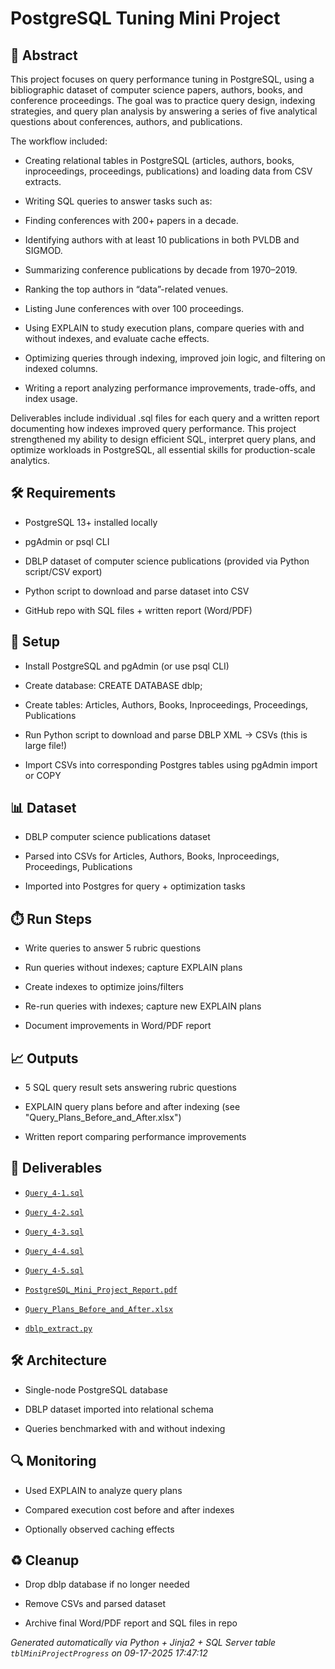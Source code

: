 # PostgreSQL Tuning Mini Project


## 📖 Abstract
This project focuses on query performance tuning in PostgreSQL, using a bibliographic dataset of computer science papers, authors, books, and conference proceedings. The goal was to practice query design, indexing strategies, and query plan analysis by answering a series of five analytical questions about conferences, authors, and publications.

The workflow included:

- Creating relational tables in PostgreSQL (articles, authors, books, inproceedings, proceedings, publications) and loading data from CSV extracts.
- Writing SQL queries to answer tasks such as:
-   Finding conferences with 200+ papers in a decade.
-   Identifying authors with at least 10 publications in both PVLDB and SIGMOD.
-   Summarizing conference publications by decade from 1970–2019.
-   Ranking the top authors in “data”-related venues.
-   Listing June conferences with over 100 proceedings.
- Using EXPLAIN to study execution plans, compare queries with and without indexes, and evaluate cache effects.
- Optimizing queries through indexing, improved join logic, and filtering on indexed columns.
- Writing a report analyzing performance improvements, trade-offs, and index usage.

Deliverables include individual .sql files for each query and a written report documenting how indexes improved query performance. This project strengthened my ability to design efficient SQL, interpret query plans, and optimize workloads in PostgreSQL, all essential skills for production-scale analytics.



## 🛠 Requirements
- PostgreSQL 13+ installed locally
- pgAdmin or psql CLI
- DBLP dataset of computer science publications (provided via Python script/CSV export)
- Python script to download and parse dataset into CSV
- GitHub repo with SQL files + written report (Word/PDF)



## 🧰 Setup
- Install PostgreSQL and pgAdmin (or use psql CLI)
- Create database: CREATE DATABASE dblp;
- Create tables: Articles, Authors, Books, Inproceedings, Proceedings, Publications
- Run Python script to download and parse DBLP XML → CSVs (this is large file!)
- Import CSVs into corresponding Postgres tables using pgAdmin import or COPY



## 📊 Dataset
- DBLP computer science publications dataset
- Parsed into CSVs for Articles, Authors, Books, Inproceedings, Proceedings, Publications
- Imported into Postgres for query + optimization tasks



## ⏱️ Run Steps
- Write queries to answer 5 rubric questions
- Run queries without indexes; capture EXPLAIN plans
- Create indexes to optimize joins/filters
- Re-run queries with indexes; capture new EXPLAIN plans
- Document improvements in Word/PDF report



## 📈 Outputs
- 5 SQL query result sets answering rubric questions
- EXPLAIN query plans before and after indexing (see "Query_Plans_Before_and_After.xlsx")
- Written report comparing performance improvements





## 📎 Deliverables

- [`Query_4-1.sql`](./deliverables/Query_4-1.sql)

- [`Query_4-2.sql`](./deliverables/Query_4-2.sql)

- [`Query_4-3.sql`](./deliverables/Query_4-3.sql)

- [`Query_4-4.sql`](./deliverables/Query_4-4.sql)

- [`Query_4-5.sql`](./deliverables/Query_4-5.sql)

- [`PostgreSQL_Mini_Project_Report.pdf`](./deliverables/PostgreSQL_Mini_Project_Report.pdf)

- [`Query_Plans_Before_and_After.xlsx`](./deliverables/Query_Plans_Before_and_After.xlsx)

- [`dblp_extract.py`](./deliverables/dblp_extract.py)




## 🛠️ Architecture
- Single-node PostgreSQL database
- DBLP dataset imported into relational schema
- Queries benchmarked with and without indexing



## 🔍 Monitoring
- Used EXPLAIN to analyze query plans
- Compared execution cost before and after indexes
- Optionally observed caching effects



## ♻️ Cleanup
- Drop dblp database if no longer needed
- Remove CSVs and parsed dataset
- Archive final Word/PDF report and SQL files in repo


*Generated automatically via Python + Jinja2 + SQL Server table `tblMiniProjectProgress` on 09-17-2025 17:47:12*